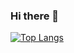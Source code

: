 ### Hi there 👋

[![Top Langs](https://github-readme-stats.vercel.app/api/top-langs/?username=pikayoshi
)](https://github.com/anuraghazra/github-readme-stats)

<!--
**pikayoshi/pikayoshi** is a ✨ _special_ ✨ repository because its `README.md` (this file) appears on your GitHub profile.

Here are some ideas to get you started:

- 🔭 I’m currently working on ...
- 🌱 I’m currently learning ...
- 👯 I’m looking to collaborate on ...
- 🤔 I’m looking for help with ...
- 💬 Ask me about ...
- 📫 How to reach me: ...
- 😄 Pronouns: ...
- ⚡ Fun fact: ...
-->

